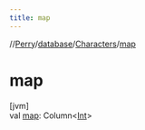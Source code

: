 ```yaml
---
title: map
---
```

//[Perry](../../../index.html)/[database](../index.html)/[Characters](index.html)/[map](map.html)



# map



[jvm]\
val [map](map.html): Column&lt;[Int](https://kotlinlang.org/api/latest/jvm/stdlib/kotlin/-int/index.html)&gt;




